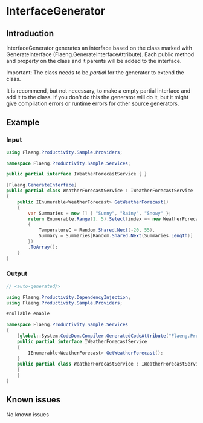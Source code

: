 # InterfaceGenerator

## Introduction

InterfaceGenerator generates an interface based on the class marked with GenerateInterface (Flaeng.GenerateInterfaceAttribute).
Each public method and property on the class and it parents will be added to the interface.

Important: The class needs to be *partial* for the generator to extend the class.

It is recommend, but not necessary, to make a empty partial interface and add it to the class. If you don't do this the generator will do it, but
it might give compilation errors or runtime errors for other source generators.

## Example

### Input

```csharp
using Flaeng.Productivity.Sample.Providers;

namespace Flaeng.Productivity.Sample.Services;

public partial interface IWeatherForecastService { }

[Flaeng.GenerateInterface]
public partial class WeatherForecastService : IWeatherForecastService
{
    public IEnumerable<WeatherForecast> GetWeatherForecast()
    {
        var Summaries = new [] { "Sunny", "Rainy", "Snowy" };
        return Enumerable.Range(1, 5).Select(index => new WeatherForecast
        {
            TemperatureC = Random.Shared.Next(-20, 55),
            Summary = Summaries[Random.Shared.Next(Summaries.Length)]
        })
        .ToArray();
    }
}
```

### Output

```csharp
// <auto-generated/>

using Flaeng.Productivity.DependencyInjection;
using Flaeng.Productivity.Sample.Providers;

#nullable enable

namespace Flaeng.Productivity.Sample.Services
{
    [global::System.CodeDom.Compiler.GeneratedCodeAttribute("Flaeng.Productivity", "0.2.3.0")]
    public partial interface IWeatherForecastService
    {
        IEnumerable<WeatherForecast> GetWeatherForecast();
    }
    public partial class WeatherForecastService : IWeatherForecastService
    {
    }
}

```

## Known issues

No known issues